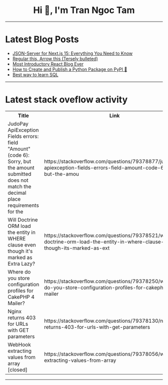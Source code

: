 <h1 align="center">Hi 👋, I'm Tran Ngoc Tam</h1>

---

# Latest Blog Posts 
<!-- BLOG-POST-LIST:START -->
- [JSON-Server for Next.js 15: Everything You Need to Know](https://dev.to/joodi/json-server-for-nextjs-15-everything-you-need-to-know-4m6m)
- [Regular this, Arrow this &lpar;Tersely bulleted&rpar;](https://dev.to/rinidh/regular-this-arrow-this-tersely-bulleted-1fo5)
- [Most Introductory React Blog Ever](https://dev.to/ritvikdubey27/most-introductory-react-blog-ever-5ei9)
- [How to Create and Publish a Python Package on PyPI 🐍](https://dev.to/lovestaco/how-to-create-and-publish-a-python-package-on-pypi-4470)
- [Best way to learn SQL](https://dev.to/burcs/best-way-to-learn-sql-me8)
<!-- BLOG-POST-LIST:END -->

---

# Latest stack oveflow activity
<table>
  <tr><th>Title</th><th>Link</th></tr>
  <!-- STACKOVERFLOW:START --><tr><td>JudoPay ApiException Fields errors: field &quot;Amount&quot; &lpar;code 6&rpar;: Sorry, but the amount submitted does not match the decimal place requirements for the</td><td>https://stackoverflow.com/questions/79378877/judopay-apiexception-fields-errors-field-amount-code-6-sorry-but-the-amou</td></tr><tr><td>Will Doctrine ORM load the entity in WHERE clause even though it&#39;s marked as Extra Lazy?</td><td>https://stackoverflow.com/questions/79378521/will-doctrine-orm-load-the-entity-in-where-clause-even-though-its-marked-as-ext</td></tr><tr><td>Where do you store configuration profiles for CakePHP 4 Mailer?</td><td>https://stackoverflow.com/questions/79378250/where-do-you-store-configuration-profiles-for-cakephp-4-mailer</td></tr><tr><td>Nginx returns 403 for URLs with GET parameters</td><td>https://stackoverflow.com/questions/79378130/nginx-returns-403-for-urls-with-get-parameters</td></tr><tr><td>WebHook extracting values from array [closed]</td><td>https://stackoverflow.com/questions/79378056/webhook-extracting-values-from-array</td></tr><!-- STACKOVERFLOW:END -->
</table>

---


